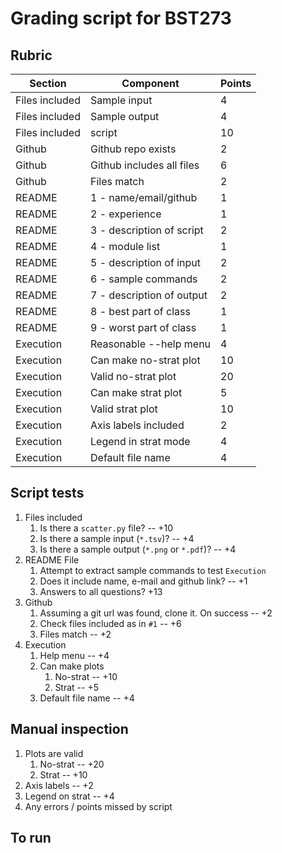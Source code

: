 # Grading script for BST273

## Rubric

Section        | Component                 | Points
---------------|---------------------------|-------
Files included | Sample input              | 4
Files included | Sample output             | 4
Files included | script                    | 10
Github         | Github repo exists        | 2
Github         | Github includes all files | 6
Github         | Files match               | 2
README         | 1 - name/email/github     | 1
README         | 2 - experience            | 1
README         | 3 - description of script | 2
README         | 4 - module list           | 1
README         | 5 - description of input  | 2
README         | 6 - sample commands       | 2
README         | 7 - description of output | 2
README         | 8 - best part of class    | 1
README         | 9 - worst part of class   | 1
Execution      | Reasonable --help menu    | 4
Execution      | Can make no-strat plot    | 10
Execution      | Valid no-strat plot       | 20
Execution      | Can make strat plot       | 5
Execution      | Valid strat plot          | 10
Execution      | Axis labels included      | 2
Execution      | Legend in strat mode      | 4
Execution      | Default file name         | 4

## Script tests

1. Files included
    1. Is there a `scatter.py` file? -- +10
    2. Is there a sample input (`*.tsv`)? -- +4
    3. Is there a sample output (`*.png` or `*.pdf`)? -- +4
2. README File
    1. Attempt to extract sample commands to test `Execution`
    2. Does it include name, e-mail and github link? -- +1
    3. Answers to all questions? +13
3. Github
    1. Assuming a git url was found, clone it. On success -- +2
    2. Check files included as in `#1` -- +6
    1. Files match -- +2
1. Execution
    1. Help menu -- +4
    2. Can make plots
        1. No-strat -- +10
        2. Strat -- +5
    1. Default file name -- +4

## Manual inspection

1. Plots are valid
    1. No-strat -- +20
    2. Strat -- +10
1. Axis labels -- +2
1. Legend on strat -- +4
2. Any errors / points missed by script

## To run
